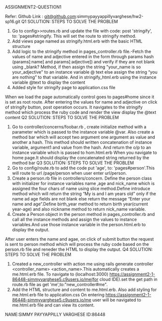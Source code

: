 ASSIGNMENT2-QUESTION1

Refer: 
 Github Link : git@github.com:simmypayyappillyvarghese/hw2-sp16.git
Q1 SOLUTION:  STEPS TO SOLVE THE PROBLEM
1) Go to config>>routes.rb and update the file with code: post 'stringify', to: 'pages#stringify.
This will set the route to stringify method. 
2) Add views page named as stringify.html.erb with the basic HTML structure
3) Add logic to the stringify method in pages_controller.rb file.-Fetch the values of name and adjective entered in the form through params hash (params[:name] and params[:adjective]) and verify if they are not blank using _blank?  Method, if then assign the string  "your_name is so your_adjective" to an instance variable  @ text else assign the string “you are nothing” to that variable. And in stringify_html.erb using the instance variable @text to display the content 
4) Added style for stringify page to application.css file

When we load the page automatically control goes to pages#home since it is set as root route. After entering the values for name and adjective on click of stringify button, post operation occurs. It navigates to the stringify method which process the ruby code and render the view display the @text content
Q2 SOLUTION:  STEPS TO SOLVE THE PROBLEM
1) Go to controller/concerns/foobar.rb , create initialize method with a parameter  which is passed to the  instance variable @var. Also create a method bar which will accept two argument one argument as value and another a hash. This method should written concatenation of instance variable, argument1 and value from the hash. And return the o/p to an instance variable which is passed to hom.html.erb
When you navigate to home page.It should display the concatenated string returned by the method bar
Q3 SOLUTION:  STEPS TO SOLVE THE PROBLEM
1) Go to config/route.rb to add the code put 'age', to: 'pages#person'.This will route to url /page/person when user enter url/person.
2) Create a person.rb file in controllers/concern. Define the person class with initializer for instance variables name ,age and nick_name which is assigned the four chars of name using slice method.Define introduce method which will return the string “My <name> is and I am <age> years old” only if the name ad age fields are not blank else return the message “Enter your name and age”.Define birth_year method to return birth year(current year-age) and also nickname method to return nick_name variable.
3) Create a Person object in the person method in pages_controller.rb and call all the instance methods and assign the values to instance variables.And use those instance variable in the person.html.erb to display the output.

After user enters the name and agae, on click of submit button the request is sent to person method which will process the ruby code based on the person.rb file and reneder the HTML to display the output.
Q4 SOLUTION:  STEPS TO SOLVE THE PROBLEM
1) Created a new_controller  with action me using rails generate controller <controller_name> <action_name>.This automatically creates a me.html.erb file. To navigate to (localhost:3000) https://assignment2-1-86448-simmyvarghese5.c9users.io/me(for cloud IDE).set the get path in route.rb file as get  'me',to:"new_controller#me".  
2) Add the HTML structure and content to me.html.erb. Also add styling for me.html.erb file to application.css
On entering https://assignment2-1-86448-simmyvarghese5.c9users.io/me user will be navigated to me.html.erb file and can view its content.

NAME:SIMMY PAYYAPPILLY VARGHESE
ID:86448





